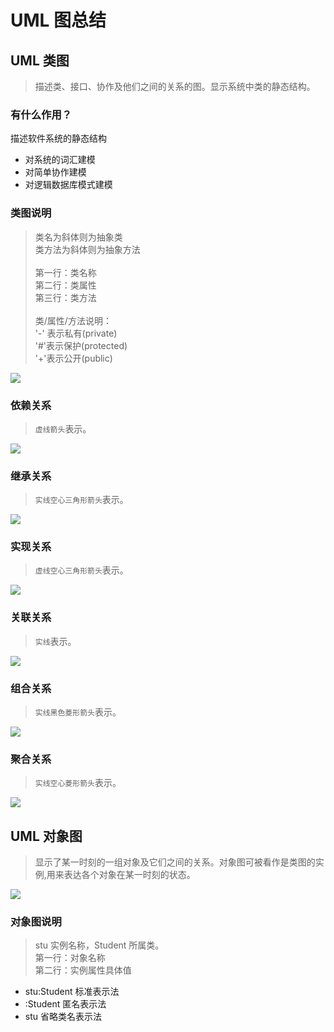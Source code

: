 # UML 图总结
## UML 类图
> 描述类、接口、协作及他们之间的关系的图。显示系统中类的静态结构。

### 有什么作用？
描述软件系统的静态结构
- 对系统的词汇建模
- 对简单协作建模
- 对逻辑数据库模式建模

### 类图说明
> 类名为斜体则为抽象类<br>类方法为斜体则为抽象方法<br><br>第一行：类名称<br>第二行：类属性<br>第三行：类方法<br><br>类/属性/方法说明：<br> '-' 表示私有(private) <br>'#'表示保护(protected)<br>'+'表示公开(public)

<img src='img/uml-class-animal.jpg'>

### 依赖关系
> `虚线箭头`表示。

<img src='img/depend.png'>


### 继承关系
> `实线空心三角形箭头`表示。

<img src='img/extends.png'>

### 实现关系
> `虚线空心三角形箭头`表示。

<img src='img/implement.png'>

### 关联关系
> `实线`表示。

<img src='img/association.png'>

### 组合关系
> `实线黑色菱形箭头`表示。

<img src='img/combine.png'>

### 聚合关系
> `实线空心菱形箭头`表示。

<img src='img/aggregation.png'>

## UML 对象图
> 显示了某一时刻的一组对象及它们之间的关系。对象图可被看作是类图的实例,用来表达各个对象在某一时刻的状态。

<img src='img/uml-object.jpg'>

### 对象图说明
> stu 实例名称，Student 所属类。<br>第一行：对象名称<br>第二行：实例属性具体值

- stu:Student 标准表示法
- :Student 匿名表示法
- stu 省略类名表示法